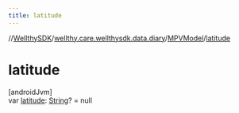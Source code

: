 ```yaml
---
title: latitude
---
```

//[WellthySDK](../../../index.html)/[wellthy.care.wellthysdk.data.diary](../index.html)/[MPVModel](index.html)/[latitude](latitude.html)



# latitude



[androidJvm]\
var [latitude](latitude.html): [String](https://kotlinlang.org/api/latest/jvm/stdlib/kotlin/-string/index.html)? = null




